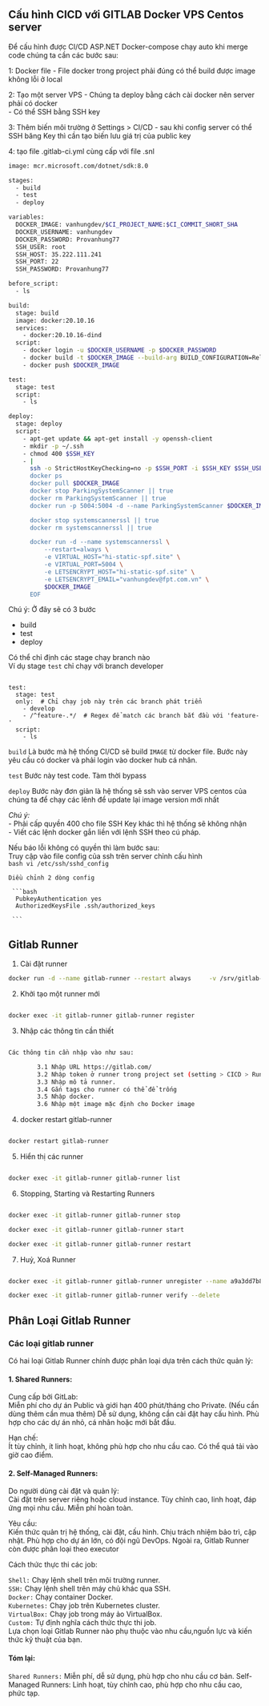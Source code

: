 
## Cấu hình CICD với GITLAB Docker VPS Centos server

Để cấu hình được CI/CD ASP.NET Docker-compose chạy auto khi merge code chúng ta cần các bước sau:

1: Docker file
    - File docker trong project phải đúng có thể build được image không lỗi ở local

2: Tạo một server VPS
    - Chúng ta deploy bằng cách cài docker nên server phải có docker  
    - Có thể SSH bằng SSH key  
    
3: Thêm biến môi trường ở Settings > CI/CD
    -  sau khi config server có thể SSH băng Key thì cần tạo biến lưu giá trị của public key

4: tạo file .gitlab-ci.yml cùng cấp với file .snl

```bash
image: mcr.microsoft.com/dotnet/sdk:8.0

stages:
  - build
  - test
  - deploy

variables:
  DOCKER_IMAGE: vanhungdev/$CI_PROJECT_NAME:$CI_COMMIT_SHORT_SHA
  DOCKER_USERNAME: vanhungdev
  DOCKER_PASSWORD: Provanhung77
  SSH_USER: root
  SSH_HOST: 35.222.111.241
  SSH_PORT: 22
  SSH_PASSWORD: Provanhung77

before_script:
  - ls

build:
  stage: build
  image: docker:20.10.16
  services:
    - docker:20.10.16-dind
  script:
    - docker login -u $DOCKER_USERNAME -p $DOCKER_PASSWORD
    - docker build -t $DOCKER_IMAGE --build-arg BUILD_CONFIGURATION=Release .
    - docker push $DOCKER_IMAGE

test:
  stage: test
  script:
    - ls

deploy:
  stage: deploy
  script:
    - apt-get update && apt-get install -y openssh-client
    - mkdir -p ~/.ssh
    - chmod 400 $SSH_KEY
    - |
      ssh -o StrictHostKeyChecking=no -p $SSH_PORT -i $SSH_KEY $SSH_USER@$SSH_HOST << EOF
      docker ps
      docker pull $DOCKER_IMAGE
      docker stop ParkingSystemScanner || true
      docker rm ParkingSystemScanner || true
      docker run -p 5004:5004 -d --name ParkingSystemScanner $DOCKER_IMAGE

      docker stop systemscannerssl || true
      docker rm systemscannerssl || true

      docker run -d --name systemscannerssl \
          --restart=always \
          -e VIRTUAL_HOST="hi-static-spf.site" \
          -e VIRTUAL_PORT=5004 \
          -e LETSENCRYPT_HOST="hi-static-spf.site" \
          -e LETSENCRYPT_EMAIL="vanhungdev@fpt.com.vn" \
          $DOCKER_IMAGE
      EOF


```

Chú ý: 
Ở đây sẽ có 3 bước
  - build
  - test
  - deploy

Có thể chỉ định các stage chạy branch nào  
Ví dụ stage `test` chỉ chạy với branch developer

```bahs

test:
  stage: test
  only:  # Chỉ chạy job này trên các branch phát triển
    - develop
    - /^feature-.*/  # Regex để match các branch bắt đầu với 'feature-'
  script:
    - ls

```

`build` Là bước mà hệ thống CI/CD sẽ build `IMAGE` từ docker file. Bước này yêu cầu có docker và phải login vào docker hub cá nhân.

`test` Bước này test code. Tàm thời bypass

`deploy` Bước này đơn giản là hệ thống sẽ ssh vào server VPS centos của chúng ta để chạy các lênh để update lại image version mới nhất

*Chú ý:*   
    - Phải cấp quyền 400 cho file SSH Key khác thì hệ thống sẽ không nhận  
    - Viết các lệnh docker gắn liền với lệnh SSH theo cú pháp.

Nếu báo lỗi không có quyền thì làm bước sau:  
 Truy cập vào file config của ssh trên server chỉnh cấu hình  
     ```bash
       vi /etc/ssh/sshd_config
     ```
    
    Diều chỉnh 2 dòng config
    
     ```bash
      PubkeyAuthentication yes
      AuthorizedKeysFile .ssh/authorized_keys
    
     ```
     

## Gitlab Runner

1. Cài đặt runner
```bash
docker run -d --name gitlab-runner --restart always     -v /srv/gitlab-runner/config:/etc/gitlab-runner     -v /var/run/docker.sock:/var/run/docker.sock     gitlab/gitlab-runner:v15.8.2

```

2. Khởi tạo một runner mới
```bash

docker exec -it gitlab-runner gitlab-runner register

```


3. Nhập các thông tin cần thiết

```bash

Các thông tin cần nhập vào như sau:

        3.1 Nhập URL https://gitlab.com/
        3.2 Nhập token ở runner trong project set (setting > CICD > Runner).
        3.3 Nhập mô tả runner.
        3.4 Gắn tags cho runner có thể để trống
        3.5 Nhập docker.
        3.6 Nhập một image mặc định cho Docker image

```


4. docker restart gitlab-runner
```bash

docker restart gitlab-runner

```

5. Hiển thị các runner
```bash

docker exec -it gitlab-runner gitlab-runner list

```

6. Stopping, Starting và Restarting Runners
```bash

docker exec -it gitlab-runner gitlab-runner stop

docker exec -it gitlab-runner gitlab-runner start

docker exec -it gitlab-runner gitlab-runner restart
```

7. Huỷ, Xoá Runner
```bash

docker exec -it gitlab-runner gitlab-runner unregister --name a9a3dd7b82bd

docker exec -it gitlab-runner gitlab-runner verify --delete

```


## Phân Loại Gitlab Runner

### Các loại gitlab runner

Có hai loại Gitlab Runner chính được phân loại dựa trên cách thức quản lý:

#### 1. Shared Runners:

Cung cấp bởi GitLab:  
Miễn phí cho dự án Public và giới hạn 400 phút/tháng cho Private. (Nếu cần dùng thêm cần mua thêm)
Dễ sử dụng, không cần cài đặt hay cấu hình.
Phù hợp cho các dự án nhỏ, cá nhân hoặc mới bắt đầu.  

Hạn chế:  
Ít tùy chỉnh, ít linh hoạt, không phù hợp cho nhu cầu cao.
Có thể quá tải vào giờ cao điểm.  

#### 2. Self-Managed Runners:

Do người dùng cài đặt và quản lý:  
Cài đặt trên server riêng hoặc cloud instance.  Tùy chỉnh cao, linh hoạt, đáp ứng mọi nhu cầu.  Miễn phí hoàn toàn. 

Yêu cầu:  
Kiến thức quản trị hệ thống, cài đặt, cấu hình.
Chịu trách nhiệm bảo trì, cập nhật.
Phù hợp cho dự án lớn, có đội ngũ DevOps.
Ngoài ra, Gitlab Runner còn được phân loại theo executor 


Cách thức thực thi các job:  

`Shell:` Chạy lệnh shell trên môi trường runner.  
`SSH:` Chạy lệnh shell trên máy chủ khác qua SSH.  
`Docker:` Chạy container Docker.  
`Kubernetes:` Chạy job trên Kubernetes cluster.  
`VirtualBox:` Chạy job trong máy ảo VirtualBox.  
`Custom:` Tự định nghĩa cách thức thực thi job.  
Lựa chọn loại Gitlab Runner nào phụ thuộc vào nhu cầu,nguồn lực và kiến thức kỹ thuật của bạn.  

#### Tóm lại:

`Shared Runners:` Miễn phí, dễ sử dụng, phù hợp cho nhu cầu cơ bản.
Self-Managed Runners: Linh hoạt, tùy chỉnh cao, phù hợp cho nhu cầu cao, phức tạp.
